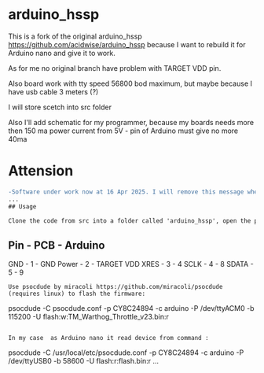 # arduino_hssp

This is a fork of the original arduino_hssp https://github.com/acidwise/arduino_hssp because I want to rebuild it for Arduino nano and give it to work.

As for me no original branch have problem with TARGET VDD pin.

Also board work with tty speed 56800 bod maximum, but maybe because I have usb cable 3 meters (?)

I will store scetch into src folder

Also I'll add schematic for my programmer, because my boards needs more then 150 ma power current from 5V - pin of Arduino must give no more 40ma

# Attension
```diff
-Software under work now at 16 Apr 2025. I will remove this message when it will ready for use
...
## Usage

Clone the code from src into a folder called 'arduino_hssp', open the project in the Arduino IDE and compile and program it. Connect your PSoC 1 device as follows (can be changed in issp_defs.h):
```
Pin   - PCB - Arduino
------------------------
GND   -  1  -  GND
Power -  2  -  TARGET VDD
XRES  -  3  -  4
SCLK  -  4  -  8
SDATA -  5  -  9
```
Use psocdude by miracoli https://github.com/miracoli/psocdude (requires linux) to flash the firmware: 
```
psocdude -C psocdude.conf -p CY8C24894 -c arduino -P /dev/ttyACM0 -b 115200 -U flash:w:TM_Warthog_Throttle_v23.bin:r
```

In my case  as Arduino nano it read device from command :

```
psocdude -C /usr/local/etc/psocdude.conf -p CY8C24894 -c arduino -P /dev/ttyUSB0 -b 58600 -U flash:r:flash.bin:r
...

